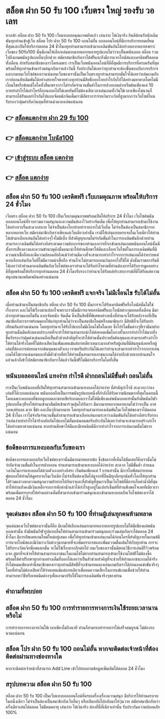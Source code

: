 
# สล็อต ฝาก 50 รับ 100 เว็บตรง ใหญ่ รองรับ วอเลท
ทางเข้า สล็อต ฝาก 50 รับ 100 เว็บแทงบอลคุณภาพคับแก้ว เล่นง่าย ได้เงินจริง ยินดีต้อนรับนักเดิมพันทุกท่านเข้าสู่เว็บ สล็อต โปร ฝาก 50 รับ 100 ถอนไม่อั้น บอลออนไลน์ที่มีการบริการยอดเยี่ยมที่สุดและเปิดให้บริการตลอด 24 ชั่วโมงทุกท่านสามารถเข้ามาลงเดิมพันกันได้อย่างหลากหลายเพราะเว็บของ 50รับ100 นั้นมีเกมให้เลือกเล่นมากมายหลากหลายรูปแบบไม่ว่าจะเป็นพนันบอล สล็อต รวมไปถึงเกมพนันรูปแบบอื่นๆอีกด้วย สมัครสมาชิกกับเราได้ฟรีและยังมีการแจกโบนัสและเครดิตฟรีตลอดทั้งเดือน สำหรับสมาชิกของเราโดยเฉพาะ เราเป็นเว็บพนันออนไลน์ที่ดีที่สุดมีการบริการที่ครบครันที่สุดพร้อมให้ทุกท่านเข้ามาร่วมสนุกกับเราแล้ววันนี้ รับประกันได้เลยว่าทุกท่านจะต้องชื่นชอบกับการบริการและเกมบนเว็บไซต์ของเราแน่นอนเว็บของเรานั้นเป็นเว็บตรงทุกท่านสามารถมั่นใจได้เลยว่าเล่นเกมกับเราปลอดภัยเดิมพันได้อย่างสบายใจหายห่วงทุกท่านมีสิทธิ์กอบโกยกำไรกับไปได้อย่างมหาศาลโดยไม่มีเงื่อนไขหรือข้อแม้ใดใดทั้งสิ้นเพราะเราไม่จำกัดจำนวนขั้นต่ำในการฝากถอนฝากเริ่มต้นเพียงแค่ 10 บาททำกำไรได้เท่าไหร่ก็ถอนออกไปได้เลยทันทีไม่ต้องเสียเวลาเล่นเกมทั้งวันใช้เวลาเพียงไม่นานก็สามารถได้รับผลกำไรกันไปแบบจัดหนักจัดเต็มเรามีอัตราการจ่ายเงินรางวัลที่สูงมากกว่าเว็บไซต์ไหนรับรองว่าคุ้มค่ากับเงินทุนที่ท่านนำมาลงเล่นแน่นอน

## 👉 [สล็อตแตกง่าย ฝาก 29 รับ 100](https://bit.ly/3Ta440r)
## 👉 [สล็อตแตกง่าย โบนัส100](https://bit.ly/3Ta440r)
## 👉 [เข้าสู่ระบบ สล็อต แตกง่าย](https://bit.ly/3Ta440r)
## 👉 [สล็อต แตกง่าย](https://bit.ly/3Ta440r)

## สล็อต ฝาก 50 รับ 100 เครดิตฟรี เว็บเกมคุณภาพ พร้อมให้บริการ 24 ชั่วโมง
เว็บตรง สล็อต ฝาก 50 รับ 100 เป็นเว็บเกมคุณภาพพร้อมเปิดให้บริการ 24 ชั่วโมง เว็บไซต์พนันบอลออนไลน์ที่รวบรวมความสนุกและความมันส์เอาไว้อย่างจัดเต็ม เพื่อให้ทุกท่านสามารถเข้ามาใช้งานได้อย่างราบรื่นสะดวกสบาย ไม่จำเป็นต้องโยกย้ายทำรายการไปเว็บอื่น ไม่จำเป็นต้องเป็นสมาชิกจากหลากหลายเว็บ สมัครสมาชิกกับเราเพียงแค่เว็บเดียวเท่านั้น เรามีให้เล่นแบบครบจบในเว็บเดียวให้ท่านได้เข้ามาเลือกเล่นกันได้อย่างจุใจไม่มีเบื่อ ที่สำคัญทุกเกมไม่จำกัดขั้นต่ำในการลงเดิมพันอีกด้วยท่านสามารถวางเดิมพันได้อย่างอิสระตามความต้องการของท่านเองการที่จะเข้ามาเล่นเกมพนันออนไลน์นั้นมีทั้งการเสี่ยงดวงและความชำนาญดังนั้นแนะนำให้ท่านศึกษาให้ดีและเลือกเว็บไซต์ในการลงเดิมพันที่มีความน่าเชื่อถือและมีความปลอดภัยถึงแม้ว่าท่านมีดวงที่จะสามารถทำกำไรจากการเล่นเกมได้ง่ายง่ายแต่หากเลือกเล่นกับเว็บที่ไม่มีความน่าเชื่อถือ ท่านก็จะไม่สามารถถอนเงินออกไปใช้ได้ ดังนั้นเราขอการันตีได้เลยว่าถ้าท่านมาลงเดิมพันกับเว็บไซต์ของเราท่านจะได้รับกำไรตามที่ท่านต้องการได้รับการดูแลอย่างดีที่สุดพร้อมให้บริการทุกท่านตลอด 24 ชั่วโมงรับรองว่าท่านจะได้รับแต่ประสบการณ์ที่ดีได้รับแต่ความสนุกสนานเพลิดเพลินอย่างแน่นอน

## สล็อต ฝาก 50 รับ 100 เครดิตฟรี แจกจริง ไม่มีเงื่อนไข รับได้ไม่อั้น
เมื่อท่านเข้ามาเป็นสมาชิกกับ สล็อต ฝาก 50 รับ 100 นั้นการจะได้รับเครดิตฟรีหรือโบนัสนั้นไม่ใช่เรื่องยาก และไม่ใช่เรื่องน่าแปลกใจเพราะเรานั้นมีการแจกเครดิตฟรีและโบนัสต่างๆตลอดทั้งเดือน มีมาฝากทุกท่านแบบไม่อั้น แบบจัดหนัก จัดเต็ม ซึ่งเป็นสิทธิ์ที่พิเศษอย่างหนึ่งที่ท่านจะได้รับหลังจากที่เป็นสมาชิกกับเราเราพร้อมมอบให้แก่ทุกท่านไม่ว่าจะเป็นสมาชิกใหม่หรือสมาชิกเก่า มีสิทธิที่จะได้รับเท่าเทียมกันอย่างแน่นอน โดยทุกท่านจะได้รับไปแบบไม่มีเงื่อนไขใดใดเลย ซึ่งโปรโมชั่นต่างๆที่เรามีมาฝากทุกท่านนั้นมีหลักหลายประเภทที่จะทำให้ท่านสามารถนำไปต่อยอดเพิ่มโอกาสในการทำกำไรได้มากยิ่งขึ้นรับรองว่าคุ้มค่าแน่นอนถือเป็นตัวช่วยสำคัญที่จะทำให้ท่านนั้นประหยัดต้นทุนและสามารถสร้างกำไรให้ท่านได้จริงโดยที่ไม่ต้องเสียเงินเพิ่มเลยแม้แต่บาทเดียวเหมาะมากสำหรับผู้เล่นที่มีต้นทุนน้อยหรือผู้เล่นที่ต้องการต่อยอดจากต้นทุนของตัวเอง เราขอรับประกันได้เลยว่าท่านจะสามารถทำกำไรจากการเล่นเกมได้ไม่ยากแน่นอนและยังมีตัวช่วยที่ทำให้ท่านนั้นสามารถเอาชนะเกมได้ง่ายอีกด้วยหากท่านสนใจแล้วแล้วก็เข้าไปสมัครสมาชิกกับเราได้แล้ววันนี้ฟรีไม่มีค่าบริการใดใดทั้งสิ้น

## พนันบอลออนไลน์ แทงง่าย กำไรดี ฝากถอนไม่มีขั้นต่ำ ถอนไม่อั้น
เราเป็นเว็บพนันบอลที่เปิดให้ทุกท่านสามารถเข้ามาแทงบอลได้ง่ายง่าย ที่สำคัญกำไรดี สะดวกกว่าลงเล่นที่โต๊ะบอลแน่นอน พนันบอลถือเป็นการพนันรูปแบบหนึ่งที่กำลังได้รับความนิยมมากที่สุดในตอนนี้โดยเฉพาะคอบอลที่ชอบดูบอลและชอบเชียร์บอลและเราไม่ได้มีเพียงแค่พนันบอลเท่านั้นยังมีพนันกีฬารูปแบบอื่นๆที่รอให้ท่านเข้ามาสัมผัสเข้ามาร่วมลุ้นไปกับเรา มีมากมายหลากหลายเกมไม่ว่าจะเป็น บาส วอลเล่ย์บอล มวย ขี่ม้า และอื่นๆอีกมากมาย โดยทุกท่านสามารถลงเดิมพันในเว็บไซต์ของเราได้ตลอด 24 ชั่วโมง เราไม่จำกัดจำนวนขั้นต่ำสามารถเข้ามาเลือกเล่นเกมระหว่างเดิมพันกันได้อย่างอิสระรับรองว่าเล่นง่ายทำกำไรได้จริงกลับกันไปแบบไม่อั้นแน่นอนขอรับประกันได้เลยว่าท่านจะสามารถสร้างกำไรได้อย่างมหาศาลแน่นอน หากท่านศึกษาให้ดีและมีเทคนิคดีดีการทำกำไรจากการเล่นเกมนั้นไม่ยากแน่นอน

## ข้อดีของการแทงบอลกับเว็บของเรา 
ข้อดีของการแทงบอลกับเว็บไซต์ของเรานั้นมีมากมายหลายข้อ ซึ่งข้อแรกที่เห็นได้ชัดเลยก็คือเรานั้นไม่จำกัดจำนวนขั้นต่ำในการฝากถอน ท่านสามารถเข้ามาแทงบอลได้ง่ายง่าย สะดวก ไม่มีขั้นต่ำ กำหนดวงเงินในการแทงบอลได้ด้วยตัวเองอย่างอิสระ เริ่มต้นเพียงแค่ 1 บาทเท่านั้น มีการไลฟ์สดถ่ายทอดฟุตบอลให้ท่านได้ดูครบจบในเว็บเดียวไม่จำเป็นต้องเปิดไปดูจากที่อื่นมีทุกลีกทุกนัดทั่วโลกให้ทุกท่านได้ร่วมแสวงหาความสนุกความท้าทายไปกับเราและที่สำคัญที่สุดเราเป็นเว็บไซต์ที่มีการเก็บค่าน้ำดีที่สุดทำให้ท่านยังคงมีเงินเหลือจากการหักค่าน้ำแล้วได้กำไรสูงอยู่ในเปอร์เซ็นต์ที่ท่านพึงพอใจเลยทีเดียวเราพร้อมเพิ่มอรรถรสให้ท่านอย่างเต็มที่สามารถเข้ามาร่วมสนุกและเข้ามาแทงบอลกับเว็บไซต์ของเราได้ตลอด 24 ชั่วโมง

## จุดเด่นของ สล็อต ฝาก 50 รับ 100 ที่ท่านผู้เล่นทุกคนห้ามพลาด
จุดเด่นของเว็บไซต์ของเรานั้นก็คือ มีเกมให้เลือกเล่นมากมายหลากหลายรูปแบบไม่ได้มีเพียงแค่พนันบอลเท่านั้น ยังมีพนันกีฬารูปแบบอื่นให้ท่านสามารถเข้ามาร่วมสนุกและร่วมเล่นกับเราได้ตลอด 24 ชั่วโมง มีการอัพเดทเกมใหม่ใหม่อยู่เสมอ เพื่อให้ทุกท่านเข้ามาเล่นเกมได้ก่อนใครที่สำคัญภายในเกมส์มีการแจกโบนัสและมีเงินรางวัลต่างๆมากมายที่จะเพิ่มอรรถรสและเพิ่มความตื่นเต้นให้กับทุกท่าน การจะได้รับรางวัลแจ๊กพ็อตแตกนั้น จะไม่ใช่เรื่องยากอีกต่อไป บนเว็บของเรานั้นมีสอนวิธีการเล่นมีรีวิวพร้อมแจก สูตรที่จะช่วยให้ท่านสามารถเอาชนะในเกมได้ไม่ยากท่านสามารถเข้ามาใช้งานได้ฟรีไม่ต้องซื้อพร้อมให้คำปรึกษาทุกท่านอย่างเต็มที่บอกได้เลยว่าเป็นตัวช่วยสำคัญที่จะช่วยให้ท่านเอาชนะเกมได้จริงยังไม่หมดเพียงเท่านี้สมาชิกของเราทุกท่านมีสิทธิ์ที่จะเข้ามาทดลองเล่นเกมกับเราได้ก่อนลงแข่งขันจริงๆโดยที่ท่านไม่ต้องเสียค่าใช้จ่ายเลยแม้แต่บาทเดียวเพื่อลดความเสี่ยงในการแพ้เกมเพื่อช่วยให้ท่านสามารถหาวิธีหรือเทคนิคต่างๆเพื่อเอามาปรับใช้ในการลงเดิมพันจริงๆของท่าน

## คำถามที่พบบ่อย 

## สล็อต ฝาก 50 รับ 100 การทำรายการทางการเงินใช้ระยะเวลานานหรือไม่
การทำรายการทางการเงินใช้เวลาเพียงไม่ถึงนาที ท่านก็สามารถทำรายการได้เสร็จสมบูรณ์ ไม่ต้องรอนานแน่นอน 

## สล็อต โปร ฝาก 50 รับ 100 ถอนไม่อั้น หากจะติดต่อเจ้าหน้าที่ต้องติดต่อผ่านทางช่องทางใด 
หากจะติดต่อเจ้าหน้าที่สามารถ Add Line เข้าไปสอบถามข้อมูลเพิ่มเติมได้ตลอด 24 ชั่วโมง 

## สรุปบทความ สล็อต ฝาก 50 รับ 100
สล็อต ฝาก 50 รับ 100 เป็นเว็บแทงบอลออนไลน์ที่ครบเครื่องเรื่องความสนุก มีบริการให้ท่านครบจบในหนึ่งเดียว ไม่จำเป็นต้องเป็นสมาชิกกับเว็บอื่นๆ หรือเปิดกลับไปกลับมาให้วุ่นวาย สมัครสมาชิกกับเราครั้งเดียวเล่นได้ตลอด ไม่มีหมดอายุ เล่นง่าย ได้เงินจริง ต้องที่นี่ที่เดียวเท่านั้น รับประกันความปลอดภัย 100%



